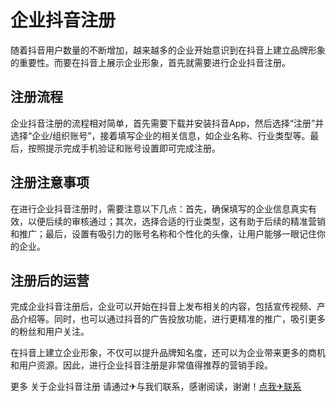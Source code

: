 # 企业抖音注册

随着抖音用户数量的不断增加，越来越多的企业开始意识到在抖音上建立品牌形象的重要性。而要在抖音上展示企业形象，首先就需要进行企业抖音注册。

## 注册流程

企业抖音注册的流程相对简单，首先需要下载并安装抖音App，然后选择“注册”并选择“企业/组织账号”，接着填写企业的相关信息，如企业名称、行业类型等。最后，按照提示完成手机验证和账号设置即可完成注册。

## 注册注意事项

在进行企业抖音注册时，需要注意以下几点：首先，确保填写的企业信息真实有效，以便后续的审核通过；其次，选择合适的行业类型，这有助于后续的精准营销和推广；最后，设置有吸引力的账号名称和个性化的头像，让用户能够一眼记住你的企业。

## 注册后的运营

完成企业抖音注册后，企业可以开始在抖音上发布相关的内容，包括宣传视频、产品介绍等。同时，也可以通过抖音的广告投放功能，进行更精准的推广，吸引更多的粉丝和用户关注。

在抖音上建立企业形象，不仅可以提升品牌知名度，还可以为企业带来更多的商机和用户资源。因此，进行企业抖音注册是非常值得推荐的营销手段。

更多 关于企业抖音注册 请通过✈与我们联系，感谢阅读，谢谢！[点我✈联系](https://ss.k02.cc)